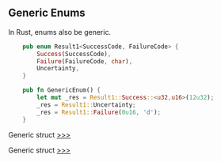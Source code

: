 ## Generic Enums

In Rust, enums also be generic.

```rs
    pub enum Result1<SuccessCode, FailureCode> {
        Success(SuccessCode),
        Failure(FailureCode, char),
        Uncertainty,
    }

    pub fn GenericEnum() {
        let mut _res = Result1::Success::<u32,u16>(12u32);
        _res = Result1::Uncertainty;
        _res = Result1::Failure(0u16, 'd');   
    }
```

Generic struct [>>>](https://github.com/deaxparadox/LearnRust/blob/main/src/Generics/Generics.md)

Generic struct [>>>](https://github.com/deaxparadox/LearnRust/blob/main/src/Generics/Struct/Struct.md)